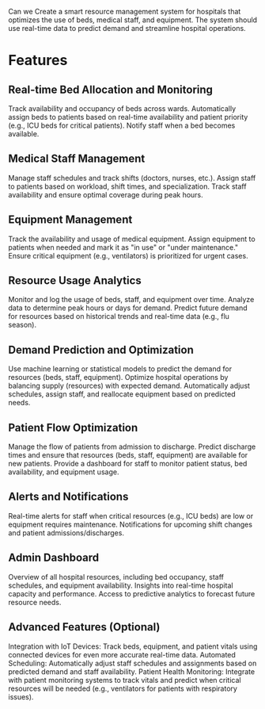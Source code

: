 Can we Create a smart resource management system for hospitals that optimizes the use of beds, medical staff, and equipment. The system should use real-time data to predict demand and streamline hospital operations.


# Features

## Real-time Bed Allocation and Monitoring

Track availability and occupancy of beds across wards.
Automatically assign beds to patients based on real-time availability and patient priority (e.g., ICU beds for critical patients).
Notify staff when a bed becomes available.

## Medical Staff Management

Manage staff schedules and track shifts (doctors, nurses, etc.).
Assign staff to patients based on workload, shift times, and specialization.
Track staff availability and ensure optimal coverage during peak hours.

## Equipment Management

Track the availability and usage of medical equipment.
Assign equipment to patients when needed and mark it as "in use" or "under maintenance."
Ensure critical equipment (e.g., ventilators) is prioritized for urgent cases.

## Resource Usage Analytics

Monitor and log the usage of beds, staff, and equipment over time.
Analyze data to determine peak hours or days for demand.
Predict future demand for resources based on historical trends and real-time data (e.g., flu season).

## Demand Prediction and Optimization

Use machine learning or statistical models to predict the demand for resources (beds, staff, equipment).
Optimize hospital operations by balancing supply (resources) with expected demand.
Automatically adjust schedules, assign staff, and reallocate equipment based on predicted needs.

## Patient Flow Optimization

Manage the flow of patients from admission to discharge.
Predict discharge times and ensure that resources (beds, staff, equipment) are available for new patients.
Provide a dashboard for staff to monitor patient status, bed availability, and equipment usage.

## Alerts and Notifications

Real-time alerts for staff when critical resources (e.g., ICU beds) are low or equipment requires maintenance.
Notifications for upcoming shift changes and patient admissions/discharges.

## Admin Dashboard

Overview of all hospital resources, including bed occupancy, staff schedules, and equipment availability.
Insights into real-time hospital capacity and performance.
Access to predictive analytics to forecast future resource needs.

## Advanced Features (Optional)

Integration with IoT Devices: Track beds, equipment, and patient vitals using connected devices for even more accurate real-time data.
Automated Scheduling: Automatically adjust staff schedules and assignments based on predicted demand and staff availability.
Patient Health Monitoring: Integrate with patient monitoring systems to track vitals and predict when critical resources will be needed (e.g., ventilators for patients with respiratory issues).
